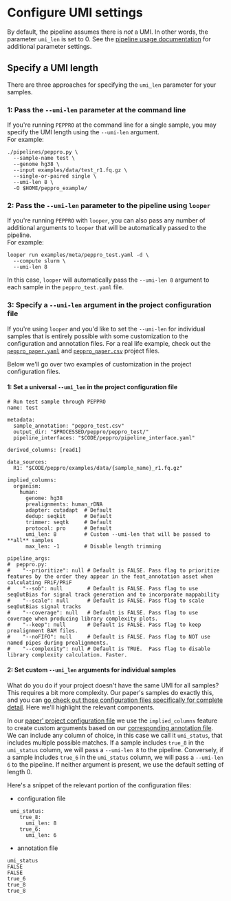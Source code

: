 # Configure UMI settings

By default, the pipeline assumes there is *not* a UMI. In other words, the parameter `umi_len` is set to 0. See the [pipeline usage documentation](usage.md) for additional parameter settings.

## Specify a UMI length 

There are three approaches for specifying the `umi_len` parameter for your samples.

### 1: Pass the `--umi-len` parameter at the command line

If you're running `PEPPRO` at the command line for a single sample, you may specify the UMI length using the `--umi-len` argument.  
For example: 
```
./pipelines/peppro.py \
  --sample-name test \
  --genome hg38 \
  --input examples/data/test_r1.fq.gz \
  --single-or-paired single \
  --umi-len 8 \
  -O $HOME/peppro_example/
```

### 2: Pass the `--umi-len` parameter to the pipeline using `looper`

If you're running `PEPPRO` with `looper`, you can also pass any number of additional arguments to `looper` that will be automatically passed to the pipeline.  
For example:
```
looper run examples/meta/peppro_test.yaml -d \
  --compute slurm \
  --umi-len 8
```

In this case, `looper` will automatically pass the `--umi-len 8` argument to each sample in the `peppro_test.yaml` file.

### 3: Specify a `--umi-len` argument in the project configuration file

If you're using `looper` and you'd like to set the `--umi-len` for individual samples that is entirely possible with some customization to the configuration and annotation files.  For a real life example, check out the [`peppro_paper.yaml`](https://github.com/databio/ppqc/blob/master/peppro_paper.yaml) and [`peppro_paper.csv`](https://github.com/databio/ppqc/blob/master/peppro_paper.csv) project files.

Below we'll go over two examples of customization in the project configuration files.

#### 1: Set a universal `--umi_len` in the project configuration file

```
# Run test sample through PEPPRO
name: test

metadata:
  sample_annotation: "peppro_test.csv"
  output_dir: "$PROCESSED/peppro/peppro_test/"
  pipeline_interfaces: "$CODE/peppro/pipeline_interface.yaml" 
  
derived_columns: [read1]

data_sources:
  R1: "$CODE/peppro/examples/data/{sample_name}_r1.fq.gz"
  
implied_columns:
  organism:
    human:
      genome: hg38
      prealignments: human_rDNA
      adapter: cutadapt  # Default
      dedup: seqkit      # Default
      trimmer: seqtk     # Default
      protocol: pro      # Default
      umi_len: 8         # Custom --umi-len that will be passed to **all** samples
      max_len: -1        # Disable length trimming 

pipeline_args:
#  peppro.py:
#    "--prioritize": null # Default is FALSE. Pass flag to prioritize features by the order they appear in the feat_annotation asset when calculating FRiF/PRiF
#    "--sob": null        # Default is FALSE. Pass flag to use seqOutBias for signal track generation and to incorporate mappability
#    "--scale": null      # Default is FALSE. Pass flag to scale seqOutBias signal tracks
#    "--coverage": null   # Default is FALSE. Pass flag to use coverage when producing library complexity plots.
#    "--keep": null       # Default is FALSE. Pass flag to keep prealignment BAM files.
#    "--noFIFO": null     # Default is FALSE. Pass flag to NOT use named pipes during prealignments.
#    "--complexity": null # Default is TRUE.  Pass flag to disable library complexity calculation. Faster.
```

#### 2: Set custom `--umi_len` arguments for individual samples

What do you do if your project doesn't have the same UMI for all samples? This requires a bit more complexity.  Our paper's samples do exactly this, and you can [go check out those configuration files specifically for complete detail](https://github.com/databio/ppqc/).  Here we'll highlight the relevant components.

In our [paper' project configuration file](https://github.com/databio/ppqc/blob/master/peppro_paper.yaml) we use the `implied_columns` feature to create custom arguments based on our [corresponding annotation file](https://github.com/databio/ppqc/blob/master/peppro_paper.csv).  We can include any column of choice, in this case we call it `umi_status`, that includes multiple possible matches. If a sample includes `true_8` in the `umi_status` column, we will pass a `--umi-len 8` to the pipeline.  Conversely, if a sample includes `true_6` in the `umi_status` column, we will pass a `--umi-len 6` to the pipeline. If neither argument is present, we use the default setting of length 0.

Here's a snippet of the relevant portion of the configuration files:

- configuration file
```
 umi_status:
    true_8:
      umi_len: 8
    true_6:
      umi_len: 6
```
- annotation file
```
umi_status
FALSE
FALSE
true_6
true_8
true_8
```

